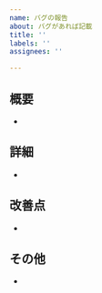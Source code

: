 ```yaml
---
name: バグの報告
about: バグがあれば記載
title: ''
labels: ''
assignees: ''

---
```


## 概要
- 
## 詳細
- 
## 改善点
- 
## その他
- 
